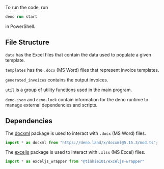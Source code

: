 To run the code, run

```ps
deno run start
```

in PowerShell.

## File Structure

`data` has the Excel files that contain the data used to populate a given
template.

`templates` has the `.docx` (MS Word) files that represent invoice templates.

`generated_invoices` contains the output invoices.

`util` is a group of utility functions used in the main program.

`deno.json` and `deno.lock` contain information for the deno runtime to manage
external dependencies and scripts.

## Dependencies

The [docxml](https://deno.land/x/docxml@5.15.3) package is used to interact with `.docx` (MS Word) files.

```ts
import * as docxml from "https://deno.land/x/docxml@5.15.3/mod.ts";
```

The [exceljs](https://jsr.io/@tinkie101/exceljs-wrapper) package is used to interact with `.xlsx` (MS Excel) files.

```ts
import * as exceljs_wrapper from "@tinkie101/exceljs-wrapper"
```
